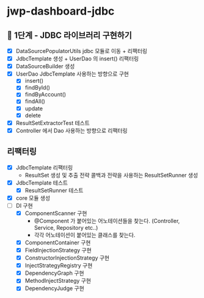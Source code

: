 # jwp-dashboard-jdbc

## 🚀 1단계 - JDBC 라이브러리 구현하기

- [x] DataSourcePopulatorUtils jdbc 모듈로 이동 + 리팩터링
- [x] JdbcTemplate 생성 + UserDao 의 insert() 리팩터링
- [x] DataSourceBuilder 생성
- [x] UserDao JdbcTemplate 사용하는 방향으로 구현
    - [x] insert()
    - [x] findById()
    - [x] findByAccount()
    - [x] findAll()
    - [x] update
    - [x] delete
- [x] ResultSetExtractorTest 테스트
- [x] Controller 에서 Dao 사용하는 방향으로 리팩터링

## 리팩터링 
- [x] JdbcTemplate 리팩터링
  - ResultSet 생성 및 추출 전략 콜백과 전략을 사용하는 ResultSetRunner 생성
-[x] JdbcTemplate 테스트
  - [x] ResultSetRunner 테스트
- [x] core 모듈 생성
- [ ] DI 구현
  - [x] ComponentScanner 구현
    - @Component 가 붙어있는 어노테이션들을 찾는다. (Controller, Service, Repository etc..)
    - 각각 어노테이션이 붙어있는 클래스를 찾는다.
  - [x] ComponentContainer 구현
  - [x] FieldInjectionStrategy 구현
  - [x] ConstructorInjectionStrategy 구현
  - [x] InjectStrategyRegistry 구현 
  - [x] DependencyGraph 구현
  - [x] MethodInjectStrategy 구현
  - [x] DependencyJudge 구현
